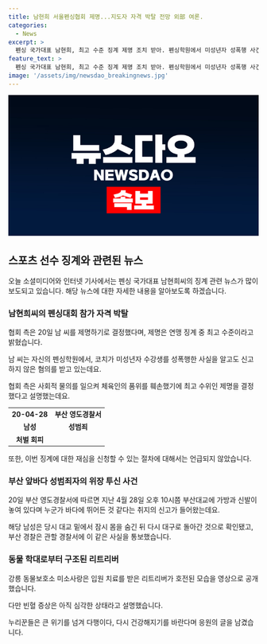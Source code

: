 ```yaml
---
title: 남현희 서울펜싱협회 제명...지도자 자격 박탈 전망 외部 여론.
categories:
  - News
excerpt: >
  펜싱 국가대표 남현희, 최고 수준 징계 제명 조치 받아. 펜싱학원에서 미성년자 성폭행 사건 관련 혐의. 부산에서 성범죄로 수사받던 20대 남성, 부산 앞바다에 투신한 척 위장. 구조된 리트리버, 구더기가 들끓는 상태로 발견돼 건강 회복 중. 
feature_text: >
  펜싱 국가대표 남현희, 최고 수준 징계 제명 조치 받아. 펜싱학원에서 미성년자 성폭행 사건 관련 혐의. 부산에서 성범죄로 수사받던 20대 남성, 부산 앞바다에 투신한 척 위장. 구조된 리트리버, 구더기가 들끓는 상태로 발견돼 건강 회복 중. 
image: '/assets/img/newsdao_breakingnews.jpg'
---
```


<p><img src="/assets/img/newsdao_breakingnews.jpg" alt="implanttips 속보" /></p>

<h2 data-ke-size="size26">스포츠 선수 징계와 관련된 뉴스</h2>

<p data-ke-size="size16">오늘 소셜미디어와 인터넷 기사에서는 펜싱 국가대표 남현희씨의 징계 관련 뉴스가 많이 보도되고 있습니다. 해당 뉴스에 대한 자세한 내용을 알아보도록 하겠습니다.</p>

<h3>남현희씨의 펜싱대회 참가 자격 박탈</h3>

<p data-ke-size="size16">협회 측은 20일 남 씨를 제명하기로 결정했다며, 제명은 연맹 징계 중 최고 수준이라고 밝혔습니다.</p>

<p data-ke-size="size16">남 씨는 자신의 펜싱학원에서, 코치가 미성년자 수강생를 성폭행한 사실을 알고도 신고하지 않은 혐의를 받고 있는데요.</p>

<p data-ke-size="size16">협회 측은 사회적 물의를 일으켜 체육인의 품위를 훼손했기에 최고 수위인 제명을 결정했다고 설명했는데요.</p>

<table>
  <tr>
    <td style="text-align: center; height: 17px;"><b>20-04-28</b></td>
    <td style="text-align: center; height: 17px;"><b>부산 영도경찰서</b></td>
  </tr>
  <tr>
    <td style="text-align: center; height: 17px;"><b>남성</b></td>
    <td style="text-align: center; height: 17px;"><b>성범죄</b></td>
  </tr>
  <tr>
    <td style="text-align: center; height: 17px;"><b>처벌 회피</b></td>
  </tr>
</table>

<p data-ke-size="size16">또한, 이번 징계에 대한 재심을 신청할 수 있는 절차에 대해서는 언급되지 않았습니다.</p>

<h3>부산 앞바다 성범죄자의 위장 투신 사건</h3>

<p data-ke-size="size16">20일 부산 영도경찰서에 따르면 지난 4월 28일 오후 10시쯤 부산대교에 가방과 신발이 놓여 있다며 누군가 바다에 뛰어든 것 같다는 취지의 신고가 들어왔는데요.</p>

<p data-ke-size="size16">해당 남성은 당시 대교 밑에서 잠시 몸을 숨긴 뒤 다시 대구로 돌아간 것으로 확인됐고, 부산 경찰은 관할 경찰서에 이 같은 사실을 통보했습니다.</p>

<h3>동물 학대로부터 구조된 리트리버</h3>

<p data-ke-size="size16">강릉 동물보호소 미소사랑은 입원 치료를 받은 리트리버가 호전된 모습을 영상으로 공개했습니다.</p>

<p data-ke-size="size16">다만 빈혈 증상은 아직 심각한 상태라고 설명했습니다.</p>

<p data-ke-size="size16">누리꾼들은 큰 위기를 넘겨 다행이다, 다시 건강해지기를 바란다며 응원의 글을 남겼습니다.</p>

<p data-ke-size="size16">&nbsp;</p>

<p data-ke-size="size16">&nbsp;</p>

<p data-ke-size="size16">&nbsp;</p>

